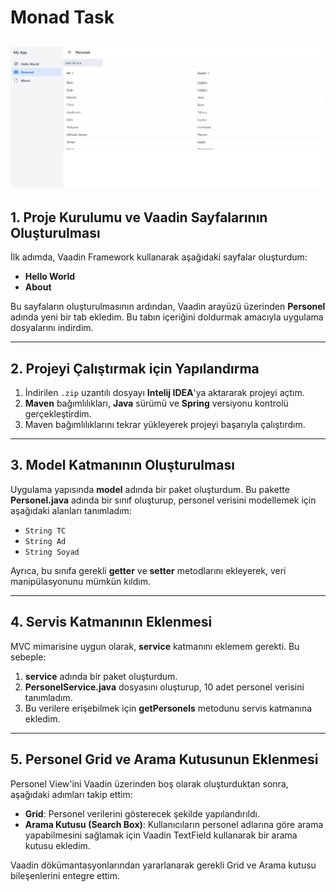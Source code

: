 # Monad Task
![Proje Ekran Görüntüsü](ss/ss.png)
---

## 1. **Proje Kurulumu ve Vaadin Sayfalarının Oluşturulması**

İlk adımda, Vaadin Framework kullanarak aşağıdaki sayfalar oluşturdum:
- **Hello World**
- **About**

Bu sayfaların oluşturulmasının ardından, Vaadin arayüzü üzerinden **Personel** adında yeni bir tab ekledim. Bu tabın içeriğini doldurmak amacıyla uygulama dosyalarını indirdim.

---

## 2. **Projeyi Çalıştırmak için Yapılandırma**

1. İndirilen `.zip` uzantılı dosyayı **Intelij IDEA**'ya aktararak projeyi açtım.
2. **Maven** bağımlılıkları, **Java** sürümü ve **Spring** versiyonu kontrolü gerçekleştirdim.
3. Maven bağımlılıklarını tekrar yükleyerek projeyi başarıyla çalıştırdım.

---

## 3. **Model Katmanının Oluşturulması**

Uygulama yapısında **model** adında bir paket oluşturdum. Bu pakette **Personel.java** adında bir sınıf oluşturup, personel verisini modellemek için aşağıdaki alanları tanımladım:

- `String TC`
- `String Ad`
- `String Soyad`

Ayrıca, bu sınıfa gerekli **getter** ve **setter** metodlarını ekleyerek, veri manipülasyonunu mümkün kıldım.

---

## 4. **Servis Katmanının Eklenmesi**

MVC mimarisine uygun olarak, **service** katmanını eklemem gerekti. Bu sebeple:
1. **service** adında bir paket oluşturdum.
2. **PersonelService.java** dosyasını oluşturup, 10 adet personel verisini tanımladım.
3. Bu verilere erişebilmek için **getPersonels** metodunu servis katmanına ekledim.

---

## 5. **Personel Grid ve Arama Kutusunun Eklenmesi**

Personel View'ini Vaadin üzerinden boş olarak oluşturduktan sonra, aşağıdaki adımları takip ettim:
- **Grid**: Personel verilerini gösterecek şekilde yapılandırıldı.
- **Arama Kutusu (Search Box)**: Kullanıcıların personel adlarına göre arama yapabilmesini sağlamak için Vaadin TextField kullanarak bir arama kutusu ekledim.

Vaadin dökümantasyonlarından yararlanarak gerekli Grid ve Arama kutusu bileşenlerini entegre ettim.
